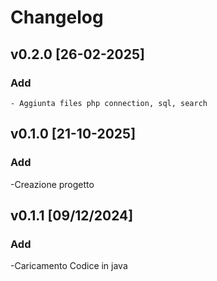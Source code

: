 # Changelog

## v0.2.0 [26-02-2025]

### Add
    - Aggiunta files php connection, sql, search

## v0.1.0 [21-10-2025]

### Add
-Creazione progetto

## v0.1.1 [09/12/2024]

### Add
-Caricamento Codice in java

